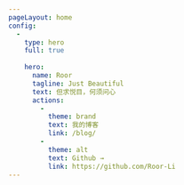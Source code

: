 ```yaml
---
pageLayout: home
config:
  -
    type: hero
    full: true
    
    hero:
      name: Roor
      tagline: Just Beautiful
      text: 但求悦目，何须问心
      actions:
        -
          theme: brand
          text: 我的博客
          link: /blog/
        -
          theme: alt
          text: Github →
          link: https://github.com/Roor-Li
---
```

